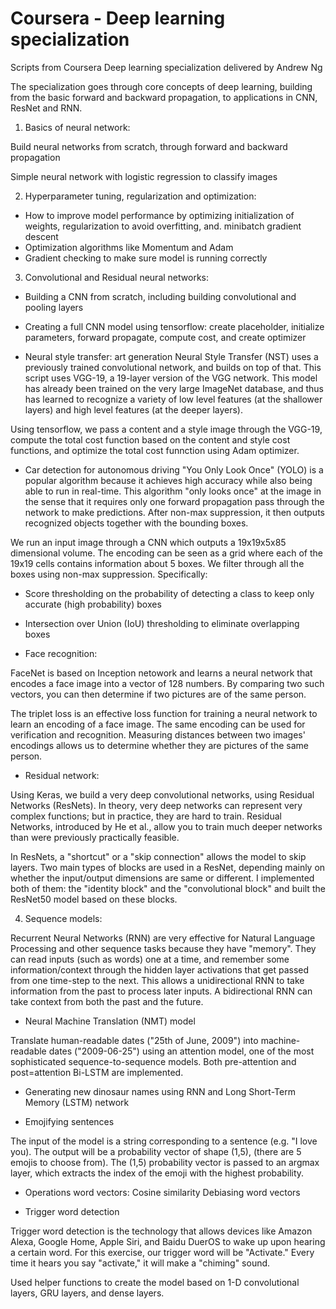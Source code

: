 # Coursera - Deep learning specialization

Scripts from Coursera Deep learning specialization delivered by Andrew Ng

The specialization goes through core concepts of deep learning, building from the basic forward and backward propagation, to applications in CNN, ResNet and RNN.

1. Basics of neural network:

Build neural networks from scratch, through forward and backward propagation

Simple neural network with logistic regression to classify images

2. Hyperparameter tuning, regularization and optimization:

* How to improve model performance by optimizing initialization of weights, regularization to avoid overfitting, and. minibatch gradient descent
* Optimization algorithms like Momentum and Adam
* Gradient checking to make sure model is running correctly

3. Convolutional and Residual neural networks:

* Building a CNN from scratch, including building convolutional and pooling layers

* Creating a full CNN model using tensorflow: create placeholder, initialize parameters, forward propagate, compute cost, and create optimizer

* Neural style transfer: art generation
Neural Style Transfer (NST) uses a previously trained convolutional network, and builds on top of that. This script uses VGG-19, a 19-layer version of the VGG network. This model has already been trained on the very large ImageNet database, and thus has learned to recognize a variety of low level features (at the shallower layers) and high level features (at the deeper layers).

Using tensorflow, we pass a content and a style image through the VGG-19, compute the total cost function based on the content and style cost functions, and optimize the total cost funnction using Adam optimizer. 

* Car detection for autonomous driving
"You Only Look Once" (YOLO) is a popular algorithm because it achieves high accuracy while also being able to run in real-time. This algorithm "only looks once" at the image in the sense that it requires only one forward propagation pass through the network to make predictions. After non-max suppression, it then outputs recognized objects together with the bounding boxes.

We run an input image through a CNN which outputs a 19x19x5x85 dimensional volume.
The encoding can be seen as a grid where each of the 19x19 cells contains information about 5 boxes.
We filter through all the boxes using non-max suppression. Specifically:
* Score thresholding on the probability of detecting a class to keep only accurate (high probability) boxes
* Intersection over Union (IoU) thresholding to eliminate overlapping boxes

* Face recognition:

FaceNet is based on Inception netowork and learns a neural network that encodes a face image into a vector of 128 numbers. By comparing two such vectors, you can then determine if two pictures are of the same person.

The triplet loss is an effective loss function for training a neural network to learn an encoding of a face image.
The same encoding can be used for verification and recognition. Measuring distances between two images' encodings allows us to determine whether they are pictures of the same person.

* Residual network:

Using Keras, we build a very deep convolutional networks, using Residual Networks (ResNets). In theory, very deep networks can represent very complex functions; but in practice, they are hard to train. Residual Networks, introduced by He et al., allow you to train much deeper networks than were previously practically feasible.

In ResNets, a "shortcut" or a "skip connection" allows the model to skip layers. Two main types of blocks are used in a ResNet, depending mainly on whether the input/output dimensions are same or different. I implemented both of them: the "identity block" and the "convolutional block" and built the ResNet50 model based on these blocks.

4. Sequence models:

Recurrent Neural Networks (RNN) are very effective for Natural Language Processing and other sequence tasks because they have "memory". They can read inputs 
 (such as words) one at a time, and remember some information/context through the hidden layer activations that get passed from one time-step to the next. This allows a unidirectional RNN to take information from the past to process later inputs. A bidirectional RNN can take context from both the past and the future.

* Neural Machine Translation (NMT) model

Translate human-readable dates ("25th of June, 2009") into machine-readable dates ("2009-06-25") using an attention model, one of the most sophisticated sequence-to-sequence models. Both pre-attention and post=attention Bi-LSTM are implemented. 

* Generating new dinosaur names using RNN and Long Short-Term Memory (LSTM) network

* Emojifying sentences

The input of the model is a string corresponding to a sentence (e.g. "I love you).
The output will be a probability vector of shape (1,5), (there are 5 emojis to choose from).
The (1,5) probability vector is passed to an argmax layer, which extracts the index of the emoji with the highest probability.

* Operations word vectors:
Cosine similarity
Debiasing word vectors

* Trigger word detection

Trigger word detection is the technology that allows devices like Amazon Alexa, Google Home, Apple Siri, and Baidu DuerOS to wake up upon hearing a certain word.
For this exercise, our trigger word will be "Activate." Every time it hears you say "activate," it will make a "chiming" sound.

Used helper functions to create the model based on 1-D convolutional layers, GRU layers, and dense layers.
